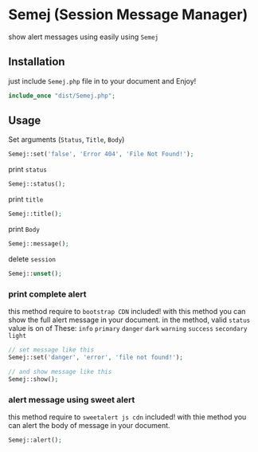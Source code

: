 # Semej (Session Message Manager)

show alert messages using easily using `Semej`

## Installation

just include `Semej.php` file in to your document and Enjoy!
```php
include_once "dist/Semej.php";
```

## Usage
Set arguments (`Status`, `Title`, `Body`)
```php
Semej::set('false', 'Error 404', 'File Not Found!');
```
print `status`
```php
Semej::status();
```
print `title`
```php
Semej::title();
```
print `Body`
```php
Semej::message();
```
delete `session`
```php
Semej::unset();
```
### print complete alert
this method require to `bootstrap CDN` included!
with this method you can show the full alert message in your document.
in the method, valid `status` value is on of These: 
`info` `primary` `danger` `dark` `warning` `success` `secondary` `light`
```php
// set message like this
Semej::set('danger', 'error', 'file not found!');

// and show message like this
Semej::show();
```

### alert message using sweet alert
this method require to `sweetalert js cdn` included!
with thie method you can alert the body of message in your document.
```php
Semej::alert();
```
